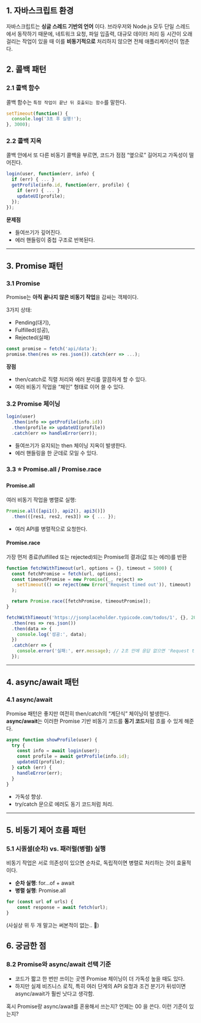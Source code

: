 ## 1. 자바스크립트 환경

자바스크립트는 **싱글 스레드 기반의 언어** 이다. 브라우저와 Node.js 모두 단일 스레드에서 동작하기 때문에, 네트워크 요청, 파일 입출력, 대규모 데이터 처리 등 시간이 오래 걸리는 작업이 있을 때 이를 **비동기적으로** 처리하지 않으면 전체 애플리케이션이 멈춘다.

## 2. 콜백 패턴

### 2.1 콜백 함수

콜백 함수는 `특정 작업이 끝난 뒤 호출되는 함수`를 말한다.

```js
setTimeout(function() {
  console.log('3초 후 실행!');
}, 3000);
```

### 2.2 콜백 지옥

콜백 안에서 또 다른 비동기 콜백을 부르면, 코드가 점점 “옆으로” 길어지고 가독성이 떨어진다.

```js
login(user, function(err, info) {
  if (err) { ... }
  getProfile(info.id, function(err, profile) {
    if (err) { ... }
    updateUI(profile);
  });
});
```
**문제점** 

- 들여쓰기가 깊어진다.
- 에러 핸들링이 중첩 구조로 반복된다.

---

## 3. Promise 패턴

### 3.1 Promise

Promise는 **아직 끝나지 않은 비동기 작업**을 감싸는 객체이다.

3가지 상태:  
- Pending(대기),  
- Fulfilled(성공),  
- Rejected(실패)

```js
const promise = fetch('api/data');
promise.then(res => res.json()).catch(err => ...);
```

**장점**  

- then/catch로 직렬 처리와 에러 분리를 깔끔하게 할 수 있다.
- 여러 비동기 작업을 “체인” 형태로 이어 쓸 수 있다.

### 3.2 Promise 체이닝

```js
login(user)
  .then(info => getProfile(info.id))
  .then(profile => updateUI(profile))
  .catch(err => handleError(err));
```
- 들여쓰기가 유지되는 then 체이닝 지옥이 발생한다.
- 에러 핸들링을 한 군데로 모일 수 있다.

### 3.3 ⭐ Promise.all / Promise.race

#### Promise.all
여러 비동기 작업을 병렬로 실행:
```js
Promise.all([api1(), api2(), api3()])
  .then(([res1, res2, res3]) => { ... });
```
- 여러 API를 병렬적으로 요청한다.

#### Promise.race
가장 먼저 종료(fulfilled 또는 rejected)되는 Promise의 결과(값 또는 에러)를 반환
```js
function fetchWithTimeout(url, options = {}, timeout = 5000) {
  const fetchPromise = fetch(url, options);
  const timeoutPromise = new Promise((_, reject) =>
    setTimeout(() => reject(new Error('Request timed out')), timeout)
  );

  return Promise.race([fetchPromise, timeoutPromise]);
}
```
```js
fetchWithTimeout('https://jsonplaceholder.typicode.com/todos/1', {}, 2000)
  .then(res => res.json())
  .then(data => {
    console.log('성공:', data);
  })
  .catch(err => {
    console.error('실패:', err.message); // 2초 안에 응답 없으면 'Request timed out'
  });

```

---

## 4. async/await 패턴

### 4.1 async/await

Promise 패턴은 좋지만 여전히 then/catch의 “계단식” 체이닝이 발생한다.
**async/await**는 이러한 Promise 기반 비동기 코드를 **동기 코드**처럼 흐를 수 있게 해준다.

```js
async function showProfile(user) {
  try {
    const info = await login(user);
    const profile = await getProfile(info.id);
    updateUI(profile);
  } catch (err) {
    handleError(err);
  }
}
```
- 가독성 향상.
- try/catch 문으로 에러도 동기 코드처럼 처리.

---

## 5. 비동기 제어 흐름 패턴

### 5.1 시퀀셜(순차) vs. 패러럴(병렬) 실행

비동기 작업은 서로 의존성이 있으면 순차로, 독립적이면 병렬로 처리하는 것이 효율적이다.

- **순차 실행**: for...of + await
- **병렬 실행**: Promise.all

```js
for (const url of urls) {
    const response = await fetch(url);
}
```

(사실상 위 두 개 말고는 써본적이 없는.. 🤔)

## 6. 궁금한 점

### 8.2 Promise와 async/await 선택 기준
- 코드가 짧고 한 번만 쓰이는 곳엔 Promise 체이닝이 더 가독성 높을 때도 있다.
- 하지만 실제 비즈니스 로직, 특히 여러 단계의 API 요청과 조건 분기가 뒤섞이면 async/await가 훨씬 낫다고 생각함.

혹시 Promise랑 async/await를 혼용해서 쓰는지? 언제는 00 을 쓴다. 이런 기준이 있는지?

